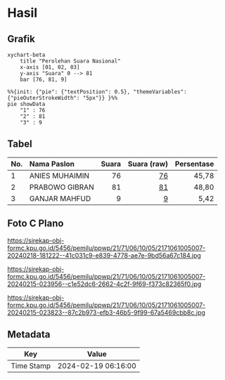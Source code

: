 # Hasil

## Grafik

```mermaid
xychart-beta
    title "Perolehan Suara Nasional"
    x-axis [01, 02, 03]
    y-axis "Suara" 0 --> 81
    bar [76, 81, 9]
```

```mermaid
%%{init: {"pie": {"textPosition": 0.5}, "themeVariables": {"pieOuterStrokeWidth": "5px"}} }%%
pie showData
    "1" : 76
    "2" : 81
    "3" : 9
```

## Tabel

| No. | Nama Paslon    | Suara | Suara (raw) | Persentase |
|:--- |:-------------- | -----:| -----------:| ----------:|
| 1   | ANIES MUHAIMIN | 76    | [76][p-1]   | 45,78      |
| 2   | PRABOWO GIBRAN | 81    | [81][p-2]   | 48,80      |
| 3   | GANJAR MAHFUD  | 9     | [9][p-3]    | 5,42       |


[p-1]: https://github.com/gigit-pemilu/pemilu-2024/blob/main/pilpres/hitung-suara/sub/21-kepulauan-riau/sub/71-kota-batam/sub/06-lubuk-baja/sub/1005-tanjung-uma/sub/007-tps/sub/paslon-1.txt
[p-2]: https://github.com/gigit-pemilu/pemilu-2024/blob/main/pilpres/hitung-suara/sub/21-kepulauan-riau/sub/71-kota-batam/sub/06-lubuk-baja/sub/1005-tanjung-uma/sub/007-tps/sub/paslon-2.txt
[p-3]: https://github.com/gigit-pemilu/pemilu-2024/blob/main/pilpres/hitung-suara/sub/21-kepulauan-riau/sub/71-kota-batam/sub/06-lubuk-baja/sub/1005-tanjung-uma/sub/007-tps/sub/paslon-3.txt

## Foto C Plano

https://sirekap-obj-formc.kpu.go.id/5456/pemilu/ppwp/21/71/06/10/05/2171061005007-20240218-181222--41c031c9-e839-4778-ae7e-9bd56a67c184.jpg

https://sirekap-obj-formc.kpu.go.id/5456/pemilu/ppwp/21/71/06/10/05/2171061005007-20240215-023956--c1e52dc6-2662-4c2f-9f69-f373c82365f0.jpg

https://sirekap-obj-formc.kpu.go.id/5456/pemilu/ppwp/21/71/06/10/05/2171061005007-20240215-023823--87c2b973-efb3-46b5-9f99-67a5469cbb8c.jpg


## Metadata

| Key        | Value               |
| ---------- | ------------------- |
| Time Stamp | 2024-02-19 06:16:00 |



